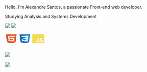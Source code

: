 Hello, I'm Alexandre Santos, a passionate Front-end web developer.

Studying Analysis and Systems Development

<div>
  <img height="180em" src="https://github.com/AlexandreSantosAL91&show_icons=true&theme=dracula&include_all_commits=true&count_private=true"/>
  <img height="180em" src="https://github-readme-stats.vercel.app/api/top-langs/?username=alexandresantosal91&layout=compact&langs_count=16&theme=dracula"/>
</div>

<div style="display: inline_block"><br>
  <img align="center" alt="Alexandre -HTML" height="30" width="40" src="https://raw.githubusercontent.com/devicons/devicon/master/icons/html5/html5-original.svg">
  <img align="center" alt="Alexandre -CSS" height="30" width="40" src="https://raw.githubusercontent.com/devicons/devicon/master/icons/css3/css3-original.svg">
  <img align="center" alt="Alexandre -Js" height="30" width="40" src="https://raw.githubusercontent.com/devicons/devicon/master/icons/javascript/javascript-plain.svg">
</div>
  
##
  
<div>
  <a href = "mailto: alexandresantos_al@hotmail.com"><img src="https://img.shields.io/badge/-outlook-%23EA4335?style=for-the-badge&logo=outlook&logoColor=white" target="_blank"></a>
  
  <a href="linkedin.com/in/alexandresantosal/" target="_blank"><img src="https://img.shields.io/badge/-LinkedIn-%230077B5?style=for-the-badge&logo=linkedin&logoColor=white" target="_blank"></a>
</div>

##
